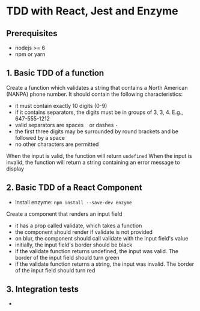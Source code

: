 # TDD with React, Jest and Enzyme

## Prerequisites
* nodejs >= 6
* npm or yarn

## 1. Basic TDD of a function
Create a function which validates a string that contains a North American (NANPA) phone number.
It should contain the following characteristics:
* it must contain exactly 10 digits (0-9)
* if it contains separators, the digits must be in groups of 3, 3, 4. E.g., 647-555-1212
* valid separators are spaces ` ` or dashes `-`
* the first three digits may be surrounded by round brackets and be followed by a space
* no other characters are permitted

When the input is valid, the function will return `undefined`
When the input is invalid, the function will return a string containing an error message to display

## 2. Basic TDD of a React Component
* Install enzyme: `npm install --save-dev enzyme`

Create a component that renders an input field
* it has a prop called validate, which takes a function
* the component should render if validate is not provided
* on blur, the component should call validate with the input field's value
* initially, the input field's border should be black
* if the validate function returns undefined, the input was valid. The border of the input field should turn green
* if the validate function returns a string, the input was invalid. The border of the input field should turn red

## 3. Integration tests
*
